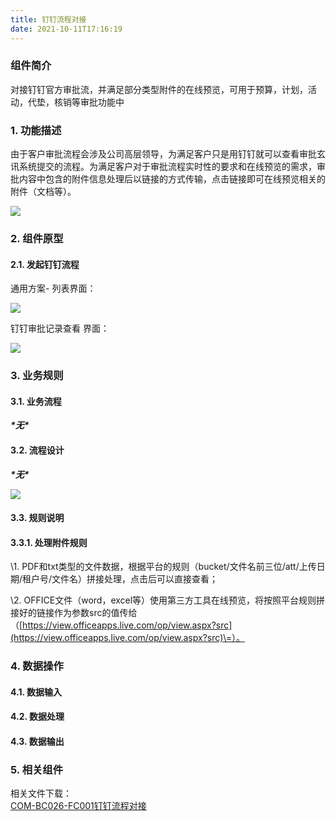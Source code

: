 ```yaml
---
title: 钉钉流程对接
date: 2021-10-11T17:16:19
---
```


### 组件简介

对接钉钉官方审批流，并满足部分类型附件的在线预览，可用于预算，计划，活动，代垫，核销等审批功能中

### 1\. 功能描述

由于客户审批流程会涉及公司高层领导，为满足客户只是用钉钉就可以查看审批玄讯系统提交的流程。为满足客户对于审批流程实时性的要求和在线预览的需求，审批内容中包含的附件信息处理后以链接的方式传输，点击链接即可在线预览相关的附件（文档等）。

![](http://apaas.wxchina.com:8881/wp-content/uploads/4.%E9%9C%80%E6%B1%82%E6%96%87%E6%A1%A3%E3%80%90%E9%92%89%E9%92%89%E6%B5%81%E7%A8%8B%E5%AF%B9%E6%8E%A5%EF%BC%88WEB%EF%BC%89%E3%80%911355.png)

### 2\. 组件原型

#### 2.1. 发起钉钉流程

通用方案- 列表界面：

![](http://apaas.wxchina.com:8881/wp-content/uploads/4.%E9%9C%80%E6%B1%82%E6%96%87%E6%A1%A3%E3%80%90%E9%92%89%E9%92%89%E6%B5%81%E7%A8%8B%E5%AF%B9%E6%8E%A5%EF%BC%88WEB%EF%BC%89%E3%80%911381.png)

钉钉审批记录查看 界面：

![](http://apaas.wxchina.com:8881/wp-content/uploads/4.%E9%9C%80%E6%B1%82%E6%96%87%E6%A1%A3%E3%80%90%E9%92%89%E9%92%89%E6%B5%81%E7%A8%8B%E5%AF%B9%E6%8E%A5%EF%BC%88WEB%EF%BC%89%E3%80%911396.png)

### 3\. 业务规则

#### 3.1. 业务流程

***\*无\****

#### 3.2. 流程设计

***\*无\****

![](http://apaas.wxchina.com:8881/wp-content/uploads/4.%E9%9C%80%E6%B1%82%E6%96%87%E6%A1%A3%E3%80%90%E9%92%89%E9%92%89%E6%B5%81%E7%A8%8B%E5%AF%B9%E6%8E%A5%EF%BC%88WEB%EF%BC%89%E3%80%911419.png)

#### 3.3. 规则说明

#### 3.3.1. 处理附件规则

\\1. PDF和txt类型的文件数据，根据平台的规则（bucket/文件名前三位/att/上传日期/租户号/文件名）拼接处理，点击后可以直接查看；

\\2. OFFICE文件（word，excel等）使用第三方工具在线预览，将按照平台规则拼接好的链接作为参数src的值传给（[https://view.officeapps.live.com/op/view.aspx?src](https://view.officeapps.live.com/op/view.aspx?src)\=）。

### 4\. 数据操作

#### 4.1. 数据输入

#### 4.2. 数据处理

#### 4.3. 数据输出

### 5\. 相关组件

相关文件下载：  
[COM-BC026-FC001钉钉流程对接](http://apaas.wxchina.com:8881/wp-content/uploads/COM-BC026-FC001钉钉流程对接.zip "COM-BC026-FC001钉钉流程对接")